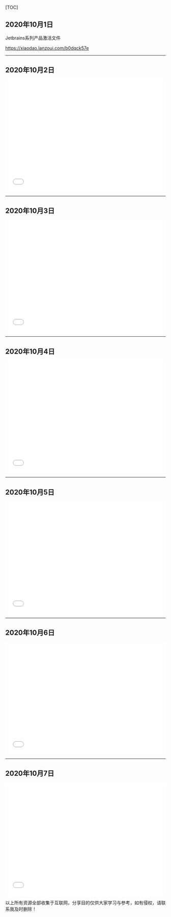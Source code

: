 

[TOC]

## 2020年10月1日

Jetbrains系列产品激活文件

https://xiaodao.lanzoui.com/b0dqck57e

***

## 2020年10月2日

<iframe src="//player.bilibili.com/player.html?aid=627612701&bvid=BV1Mt4y1e7JY&cid=248337745&page=1" scrolling="no" border="0" frameborder="no" framespacing="0" allowfullscreen="true" height="350px"  width="100%" > </iframe>

***

## 2020年10月3日

<iframe src="//player.bilibili.com/player.html?aid=414083291&bvid=BV1HV411z7DQ&cid=220101157&page=1" scrolling="no" border="0" frameborder="no" framespacing="0" allowfullscreen="true" height="350px"  width="100%"> </iframe>

***

## 2020年10月4日

<iframe src="//player.bilibili.com/player.html?aid=797701226&bvid=BV1Vy4y1k7BA&cid=251663942&page=1" scrolling="no" border="0" frameborder="no" framespacing="0" allowfullscreen="true" height="350px"  width="100%" > </iframe>

***

## 2020年10月5日

<iframe src="//player.bilibili.com/player.html?aid=753717627&bvid=BV1ik4y1q7rn&cid=207575587&page=1" scrolling="no" border="0" frameborder="no" framespacing="0" allowfullscreen="true"  height="350px"  width="100%" > </iframe>

***

## 2020年10月6日

<iframe src="//player.bilibili.com/player.html?aid=23142860&bvid=BV1vp411f7VH&cid=38512447&page=1" scrolling="no" border="0" frameborder="no" framespacing="0" allowfullscreen="true" height="350px"  width="100%"  > </iframe>

***

## 2020年10月7日

<iframe src="//player.bilibili.com/player.html?aid=969879347&bvid=BV14p4y1Y7br&cid=244857269&page=1" scrolling="no" border="0" frameborder="no" framespacing="0" allowfullscreen="true" height="350px"  width="100%" > </iframe>

以上所有资源全部收集于互联网，分享目的仅供大家学习与参考，如有侵权，请联系我及时删除！

